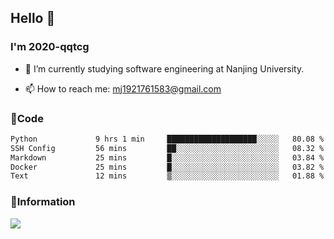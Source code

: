## Hello 👋


### I'm 2020-qqtcg

- 🔭 I’m currently studying software engineering at Nanjing University. 
<!-- - 🌱 I’m currently learning MLsys and -->
<!-- - 👯 I’m looking to collaborate on ... -->
<!-- - 🤔 I’m looking for help with ... -->
<!-- - 💬 Ask me about ... -->
- 📫 How to reach me: mj1921761583@gmail.com
<!-- - 😄 Pronouns: ... -->
<!-- - ⚡ Fun fact: ... -->

### 🌱Code
<!--START_SECTION:waka-->

```txt
Python             9 hrs 1 min     ████████████████████░░░░░   80.08 %
SSH Config         56 mins         ██░░░░░░░░░░░░░░░░░░░░░░░   08.32 %
Markdown           25 mins         █░░░░░░░░░░░░░░░░░░░░░░░░   03.84 %
Docker             25 mins         █░░░░░░░░░░░░░░░░░░░░░░░░   03.82 %
Text               12 mins         ▒░░░░░░░░░░░░░░░░░░░░░░░░   01.88 %
```

<!--END_SECTION:waka-->

### 💬Information
![](https://github-readme-stats.vercel.app/api?username=2020-qqtcg&theme=buefy&hide_border=false)


<!-- <div align="center"> <img src="https://github-readme-activity-graph.vercel.app/graph?username=2020-qqtcg&theme=minimal" /> </div> -->



